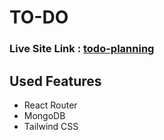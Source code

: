 # TO-DO 

### Live Site Link : [todo-planning](https://todo-planning.netlify.app/)

## Used Features

- React Router
- MongoDB
- Tailwind CSS